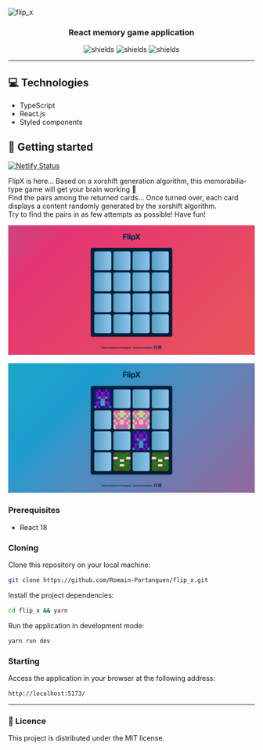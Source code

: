 ![flip_x](https://socialify.git.ci/Romain-Portanguen/flip_x/image?font=Raleway&language=1&name=1&owner=1&pattern=Charlie%20Brown&theme=Dark)

<h3 align="center">
React memory game application
</h3>

<p align="center">
<img src="https://img.shields.io/badge/-Typescript-05122A?style=plastic&amp;logo=Typescript&amp;color=2B343B" alt="shields">
<img src="https://img.shields.io/badge/-React-05122A?style=plastic&amp;logo=React&amp;color=2B343B" alt="shields">
<img src="https://img.shields.io/badge/-Styledcomponents-05122A?style=plastic&amp;logo=Styledcomponents&amp;color=2B343B" alt="shields">
</p>

<hr>

 
<h2 id="technologies">💻 Technologies</h2>

- TypeScript
- React.js
- Styled components
 
<h2 id="started">🚀 Getting started</h2>


[![Netlify Status](https://api.netlify.com/api/v1/badges/c7cd7e89-90b2-4c99-8324-f9b344740c35/deploy-status)](https://app.netlify.com/sites/flipx/deploys)

FlipX is here... Based on a xorshift generation algorithm, this memorabilia-type game will get your brain working 🧠</br>
Find the pairs among the returned cards... Once turned over, each card displays a content randomly generated by the xorshift algorithm.</br>
Try to find the pairs in as few attempts as possible! Have fun!

![](https://github.com/Romain-Portanguen/flip_x/blob/af15c09fcffe3763de6fb637529033b4b2ab334a/public/assets/game_start.png)

![](https://github.com/Romain-Portanguen/flip_x/blob/af15c09fcffe3763de6fb637529033b4b2ab334a/public/assets/game_progress.png)

 
<h3>Prerequisites</h3>

- React 18
 
<h3>Cloning</h3>

Clone this repository on your local machine:

```bash
git clone https://github.com/Romain-Portanguen/flip_x.git
````

Install the project dependencies:

```bash
cd flip_x && yarn
````

Run the application in development mode:

```bash
yarn run dev
````

 
<h3>Starting</h3>

Access the application in your browser at the following address: 

```bash
http://localhost:5173/
```
---


<h3>📄 Licence</h3>

This project is distributed under the MIT license.
